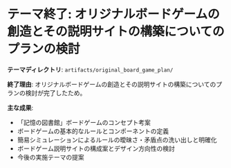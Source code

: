 # テーマ終了: オリジナルボードゲームの創造とその説明サイトの構築についてのプランの検討

**テーマディレクトリ**: `artifacts/original_board_game_plan/`

**終了理由**:
オリジナルボードゲームの創造とその説明サイトの構築についてのプランの検討が完了したため。

**主な成果**:
- 「記憶の図書館」ボードゲームのコンセプト考案
- ボードゲームの基本的なルールとコンポーネントの定義
- 簡易シミュレーションによるルールの曖昧さ・矛盾点の洗い出しと明確化
- ボードゲーム説明サイトの構成案とデザイン方向性の検討
- 今後の実施テーマの提案
